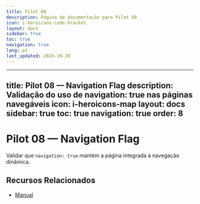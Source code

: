```yaml
---
title: Pilot 08
description: Página de documentação para Pilot 08
icon: i-heroicons-code-bracket
layout: docs
sidebar: true
toc: true
navigation: true
lang: pt
last_updated: 2025-10-20
---
```

---
title: Pilot 08 — Navigation Flag
description: Validação do uso de navigation: true nas páginas navegáveis
icon: i-heroicons-map
layout: docs
sidebar: true
toc: true
navigation: true
order: 8
---

# Pilot 08 — Navigation Flag

Validar que `navigation: true` mantém a página integrada à navegação dinâmica.

## Recursos Relacionados
- [Manual](../../manual/index.md)